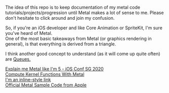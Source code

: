 
The idea of this repo is to keep documentation of my metal code tutorials/projects/progression until Metal makes a lot of sense to me. Please don't hesitate to click around and join my confusion.

So, if you're an iOS developer and like Core Animation or SpriteKit, I'm sure you've heard of Metal.  
One of the most basic takeaways from Metal (or graphics rendering in general), is that everything is derived from a triangle.

I think another good concept to understand (as it will come up quite often) are [Queues.](https://en.wikibooks.org/wiki/A-level_Computing/AQA/Paper_1/Fundamentals_of_data_structures/Queues#:~:text=A%20queue%20is%20a%20first,t%20keep%20up%20to%20speed.)

[Explain me Metal like I'm 5 - iOS Conf SG 2020](https://www.youtube.com/watch?v=VQK28rRK6OU)  
[Compute Kernel Functions With Metal](https://www.youtube.com/watch?v=zXBEJzAaHY8)  
[I'm an inline-style link](https://www.youtube.com/watch?v=zXBEJzAaHY8)  
[Official Metal Sample Code from Apple](https://developer.apple.com/metal/sample-code/)  



